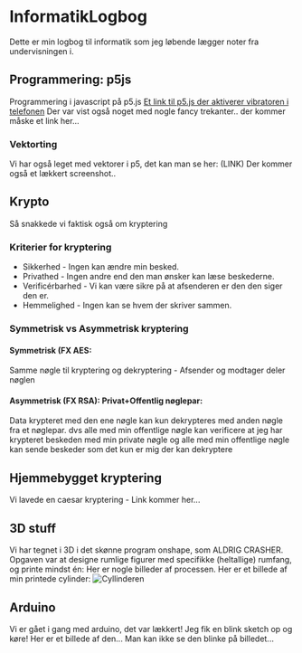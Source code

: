 # InformatikLogbog
Dette er min logbog til informatik som jeg løbende lægger noter fra undervisningen i.


## Programmering: p5js
Programmering i javascript på p5.js
[Et link til p5.js der aktiverer vibratoren i telefonen](https://editor.p5js.org/olafval/sketches/h62Aw3M7X)
Der var vist også noget med nogle fancy trekanter.. der kommer måske et link her...

### Vektorting
Vi har også leget med vektorer i p5, det kan man se her: (LINK)
Der kommer også et lækkert screenshot.. 

## Krypto
Så snakkede vi faktisk også om kryptering

### Kriterier for kryptering
* Sikkerhed - Ingen kan ændre min besked.
* Privathed - Ingen andre end den man ønsker kan læse beskederne.
* Verificérbarhed - Vi kan være sikre på at afsenderen er den den siger den er.
* Hemmelighed - Ingen kan se hvem der skriver sammen.


### Symmetrisk vs Asymmetrisk kryptering

#### Symmetrisk (FX AES: 
Samme nøgle til kryptering og dekryptering - Afsender og modtager deler nøglen
#### Asymmetrisk (FX RSA): Privat+Offentlig nøglepar:
Data krypteret med den ene nøgle kan kun dekrypteres med anden nøgle fra et nøglepar.
dvs alle med min offentlige nøgle kan verificere at jeg har krypteret beskeden med min private nøgle
og alle med min offentlige nøgle kan sende beskeder som det kun er mig der kan dekryptere

## Hjemmebygget kryptering

Vi lavede en caesar kryptering - Link kommer her...

## 3D stuff

Vi har tegnet i 3D i det skønne program onshape, som ALDRIG CRASHER. Opgaven var at designe rumlige figurer med specifikke (heltallige) rumfang, og printe mindst én:
Her er nogle billeder af processen.
Her er et billede af min printede cylinder:
![Cyllinderen](https://github.com/user-attachments/assets/bf3fc3f9-6f51-4ea8-abc4-3528bceac0c8)

## Arduino
Vi er gået i gang med arduino, det var lækkert! Jeg fik en blink sketch op og køre! Her er et billede af den... Man kan ikke se den blinke på billedet...
